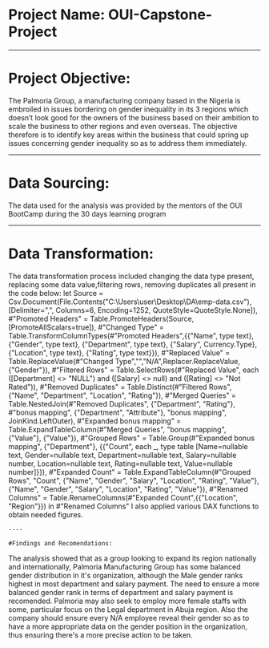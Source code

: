 # Project Name: OUI-Capstone-Project

----
# Project Objective:
The Palmoria Group, a manufacturing company based in the Nigeria is embroiled in issues bordering on gender inequality in its 3 regions which doesn’t look good for the owners of the business based on their ambition to scale the business to other regions and even overseas. The objective therefore is to identify key areas within the business that could spring up issues concerning gender inequality so as to address them immediately.

----
# Data Sourcing: 
The data used for the analysis was provided by the mentors of the OUI BootCamp during the 30 days learning program

----
# Data Transformation: 
The data transformation process included changing the data type present, replacing some data value,filtering rows, removing duplicates all present in the code below:
let
    Source = Csv.Document(File.Contents("C:\Users\user\Desktop\DA\emp-data.csv"),[Delimiter=",", Columns=6, Encoding=1252, QuoteStyle=QuoteStyle.None]),
    #"Promoted Headers" = Table.PromoteHeaders(Source, [PromoteAllScalars=true]),
    #"Changed Type" = Table.TransformColumnTypes(#"Promoted Headers",{{"Name", type text}, {"Gender", type text}, {"Department", type text}, {"Salary", Currency.Type}, {"Location", type text}, {"Rating", type text}}),
    #"Replaced Value" = Table.ReplaceValue(#"Changed Type","","N/A",Replacer.ReplaceValue,{"Gender"}),
    #"Filtered Rows" = Table.SelectRows(#"Replaced Value", each ([Department] <> "NULL") and ([Salary] <> null) and ([Rating] <> "Not Rated")),
    #"Removed Duplicates" = Table.Distinct(#"Filtered Rows", {"Name", "Department", "Location", "Rating"}),
    #"Merged Queries" = Table.NestedJoin(#"Removed Duplicates", {"Department", "Rating"}, #"bonus mapping", {"Department", "Attribute"}, "bonus mapping", JoinKind.LeftOuter),
    #"Expanded bonus mapping" = Table.ExpandTableColumn(#"Merged Queries", "bonus mapping", {"Value"}, {"Value"}),
    #"Grouped Rows" = Table.Group(#"Expanded bonus mapping", {"Department"}, {{"Count", each _, type table [Name=nullable text, Gender=nullable text, Department=nullable text, Salary=nullable number, Location=nullable text, Rating=nullable text, Value=nullable number]}}),
    #"Expanded Count" = Table.ExpandTableColumn(#"Grouped Rows", "Count", {"Name", "Gender", "Salary", "Location", "Rating", "Value"}, {"Name", "Gender", "Salary", "Location", "Rating", "Value"}),
    #"Renamed Columns" = Table.RenameColumns(#"Expanded Count",{{"Location", "Region"}})
in
    #"Renamed Columns"
    I also applied various DAX functions to obtain needed figures.
    
    ----
    
    #Findings and Recomendations:
The analysis showed that as a group looking to expand its region nationally and internationally, Palmoria Manufacturing Group has some balanced gender distribution in it's organization, although the Male gender ranks highest in most department and salary payment. The need to ensure a more balanced gender rank in terms of department and salary payment is recomended. Palmoria may also seek to employ more female staffs with some, particular focus on the Legal department in Abuja region. Also the company should ensure every N/A employee reveal their gender so as to have a more appropriate data on the gender position in the organization, thus ensuring there's a more precise action to be taken.

